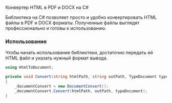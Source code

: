 Конвертер HTML в PDF и DOCX на C#

Библиотека на C# позволяет просто и удобно конвертировать HTML файлы в PDF и DOCX форматы. Полученные файлы выглядят профессионально и готовы к использованию.

### Использование

Чтобы начать использование библиотеки, достаточно передать ей HTML файл и указать нужный формат вывода. 

```csharp
using HtmlToDocument;

private void Convert(string htmlPath, string outPath, TypeDocument typeDocument)
{
    _documentConvert = new DocumentConvert();
    _documentConvert.Convert(htmlPath, outPath, typeDocument);
}
```
